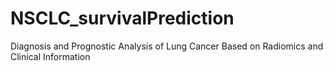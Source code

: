 # NSCLC_survivalPrediction
Diagnosis and Prognostic Analysis of Lung Cancer Based on Radiomics and Clinical Information
